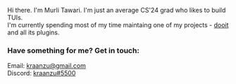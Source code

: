 Hi there. I'm Murli Tawari. I'm just an average CS'24 grad who likes to build TUIs. \
I'm currently spending most of my time maintaing one of my projects - [dooit](https://github.com/dooit-org/dooit) and all its plugins.


### Have something for me? Get in touch:

Email: [kraanzu@gmail.com](mailto:kraanzu@gamil.com) \
Discord: [kraanzu#5500](https://discord.com/users/924603375880912896)
